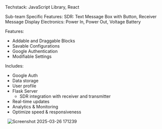 Techstack: JavaScript Library, React​

Sub-team Specific Features:​
SDR: Text Message Box with Button, Receiver Message Display​
Electronics: Power In, Power Out, Voltage Battery​

Features:​
- Addable and Draggable Blocks​
- Savable Configurations​
- Google Authentication​
- Modifiable Settings ​

Includes:
- Google Auth​
- Data storage ​
- User profile​
- Flask Server ​
  - SDR integration with receiver and transmitter ​
- Real-time updates ​
- Analytics & Monitoring ​
- Optimize speed & responsiveness​

​
​
![Screenshot 2025-03-26 171239](https://github.com/user-attachments/assets/2b2f1885-2fef-4827-9ac4-8127f4b8772e)
